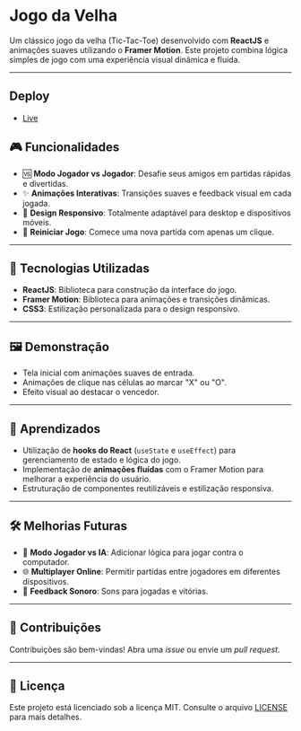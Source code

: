 # **Jogo da Velha**  

Um clássico jogo da velha (Tic-Tac-Toe) desenvolvido com **ReactJS** e animações suaves utilizando o **Framer Motion**. Este projeto combina lógica simples de jogo com uma experiência visual dinâmica e fluida.

---

## Deploy
- [Live](https://react-jogo-da-velha-hazel.vercel.app/)

## **🎮 Funcionalidades**  

- 🆚 **Modo Jogador vs Jogador**: Desafie seus amigos em partidas rápidas e divertidas.  
- ✨ **Animações Interativas**: Transições suaves e feedback visual em cada jogada.  
- 🎨 **Design Responsivo**: Totalmente adaptável para desktop e dispositivos móveis.  
- 🔄 **Reiniciar Jogo**: Comece uma nova partida com apenas um clique.  

---

## **🚀 Tecnologias Utilizadas**  

- **ReactJS**: Biblioteca para construção da interface do jogo.  
- **Framer Motion**: Biblioteca para animações e transições dinâmicas.  
- **CSS3**: Estilização personalizada para o design responsivo.  

---

## **🖼️ Demonstração**  

- Tela inicial com animações suaves de entrada.  
- Animações de clique nas células ao marcar "X" ou "O".  
- Efeito visual ao destacar o vencedor.  

---

## **📖 Aprendizados**  

- Utilização de **hooks do React** (`useState` e `useEffect`) para gerenciamento de estado e lógica do jogo.  
- Implementação de **animações fluídas** com o Framer Motion para melhorar a experiência do usuário.  
- Estruturação de componentes reutilizáveis e estilização responsiva.  

---

## **🛠️ Melhorias Futuras**  

- 🧠 **Modo Jogador vs IA**: Adicionar lógica para jogar contra o computador.  
- 🌐 **Multiplayer Online**: Permitir partidas entre jogadores em diferentes dispositivos.  
- 🔔 **Feedback Sonoro**: Sons para jogadas e vitórias.  

---

## **🤝 Contribuições**  

Contribuições são bem-vindas! Abra uma *issue* ou envie um *pull request*.  

---

## **📝 Licença**  

Este projeto está licenciado sob a licença MIT. Consulte o arquivo [LICENSE](LICENSE) para mais detalhes.  
